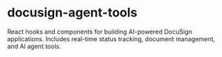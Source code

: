 # docusign-agent-tools
 React hooks and components for building AI-powered DocuSign applications. Includes real-time status tracking, document management, and AI agent tools.
